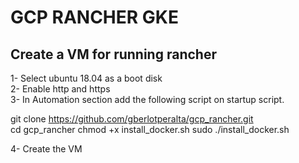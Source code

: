 # GCP RANCHER GKE  

## Create a VM for running rancher  

1- Select ubuntu 18.04 as a boot disk  
2- Enable http and https  
3- In Automation section add the following script on startup script.  

git clone https://github.com/gberlotperalta/gcp_rancher.git  
cd gcp_rancher 
chmod +x install_docker.sh 
sudo ./install_docker.sh  

4- Create the VM  

##